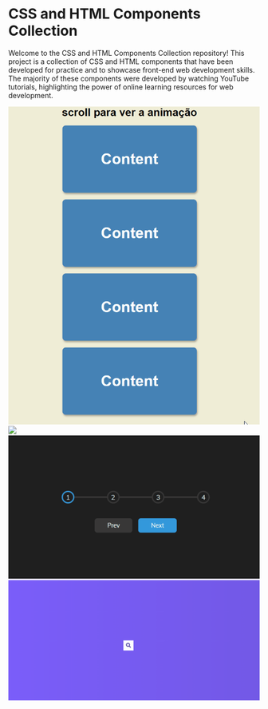 # CSS and HTML Components Collection

Welcome to the CSS and HTML Components Collection repository! This project is a collection of CSS and HTML components that have been developed for practice and to showcase front-end web development skills. 
The majority of these components were developed by watching YouTube tutorials, highlighting the power of online learning resources for web development.

![](https://github.com/kinishii1/html-css-components/blob/main/scroll-animation.gif)
![](https://github.com/kinishii1/html-css-components/blob/main/rotating-nav.gif)
![](https://github.com/kinishii1/html-css-components/blob/main/progress-bar.gif)
![](https://github.com/kinishii1/html-css-components/blob/main/hidden-serach.gif)
